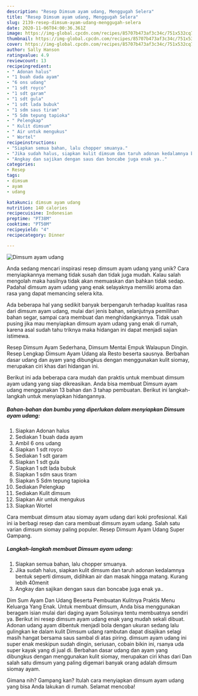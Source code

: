 ```yaml
---
description: "Resep Dimsum ayam udang, Menggugah Selera"
title: "Resep Dimsum ayam udang, Menggugah Selera"
slug: 2139-resep-dimsum-ayam-udang-menggugah-selera
date: 2020-11-06T04:00:36.361Z
image: https://img-global.cpcdn.com/recipes/85707b473af3c34c/751x532cq70/dimsum-ayam-udang-foto-resep-utama.jpg
thumbnail: https://img-global.cpcdn.com/recipes/85707b473af3c34c/751x532cq70/dimsum-ayam-udang-foto-resep-utama.jpg
cover: https://img-global.cpcdn.com/recipes/85707b473af3c34c/751x532cq70/dimsum-ayam-udang-foto-resep-utama.jpg
author: Sally Hanson
ratingvalue: 4.9
reviewcount: 13
recipeingredient:
- " Adonan halus"
- "1 buah dada ayam"
- "6 ons udang"
- "1 sdt royco"
- "1 sdt garam"
- "1 sdt gula"
- "1 sdt lada bubuk"
- "1 sdm saus tiram"
- "5 Sdm tepung tapioka"
- " Pelengkap"
- " Kulit dimsum"
- " Air untuk mengukus"
- " Wortel"
recipeinstructions:
- "Siapkan semua bahan, lalu chopper smuanya."
- "Jika sudah halus, siapkan kulit dimsum dan taruh adonan kedalamnya bentuk seperti dimsum, didihkan air dan masak hingga matang. Kurang lebih 40menit"
- "Angkay dan sajikan dengan saus dan boncabe juga enak ya.."
categories:
- Resep
tags:
- dimsum
- ayam
- udang

katakunci: dimsum ayam udang 
nutrition: 140 calories
recipecuisine: Indonesian
preptime: "PT38M"
cooktime: "PT50M"
recipeyield: "4"
recipecategory: Dinner

---
```



![Dimsum ayam udang](https://img-global.cpcdn.com/recipes/85707b473af3c34c/751x532cq70/dimsum-ayam-udang-foto-resep-utama.jpg)

Anda sedang mencari inspirasi resep dimsum ayam udang yang unik? Cara menyiapkannya memang tidak susah dan tidak juga mudah. Kalau salah mengolah maka hasilnya tidak akan memuaskan dan bahkan tidak sedap. Padahal dimsum ayam udang yang enak selayaknya memiliki aroma dan rasa yang dapat memancing selera kita.

Ada beberapa hal yang sedikit banyak berpengaruh terhadap kualitas rasa dari dimsum ayam udang, mulai dari jenis bahan, selanjutnya pemilihan bahan segar, sampai cara membuat dan menghidangkannya. Tidak usah pusing jika mau menyiapkan dimsum ayam udang yang enak di rumah, karena asal sudah tahu triknya maka hidangan ini dapat menjadi sajian istimewa.

Resep Dimsum Ayam Sederhana, Dimsum Mentai Empuk Walaupun Dingin. Resep Lengkap Dimsum Ayam Udang ala Resto beserta sausnya. Berbahan dasar udang dan ayam yang dibungkus dengan menggunakan kulit siomay, merupakan ciri khas dari hidangan ini.


Berikut ini ada beberapa cara mudah dan praktis untuk membuat dimsum ayam udang yang siap dikreasikan. Anda bisa membuat Dimsum ayam udang menggunakan 13 bahan dan 3 tahap pembuatan. Berikut ini langkah-langkah untuk menyiapkan hidangannya.

<!--inarticleads1-->

##### Bahan-bahan dan bumbu yang diperlukan dalam menyiapkan Dimsum ayam udang:

1. Siapkan  Adonan halus
1. Sediakan 1 buah dada ayam
1. Ambil 6 ons udang
1. Siapkan 1 sdt royco
1. Sediakan 1 sdt garam
1. Siapkan 1 sdt gula
1. Siapkan 1 sdt lada bubuk
1. Siapkan 1 sdm saus tiram
1. Siapkan 5 Sdm tepung tapioka
1. Sediakan  Pelengkap
1. Sediakan  Kulit dimsum
1. Siapkan  Air untuk mengukus
1. Siapkan  Wortel


Cara membuat dimsum atau siomay ayam udang dari koki profesional. Kali ini ia berbagi resep dan cara membuat dimsum ayam udang. Salah satu varian dimsum siomay paling populer. Resep Dimsum Ayam Udang Super Gampang. 

<!--inarticleads2-->

##### Langkah-langkah membuat Dimsum ayam udang:

1. Siapkan semua bahan, lalu chopper smuanya.
1. Jika sudah halus, siapkan kulit dimsum dan taruh adonan kedalamnya bentuk seperti dimsum, didihkan air dan masak hingga matang. Kurang lebih 40menit
1. Angkay dan sajikan dengan saus dan boncabe juga enak ya..


Dim Sum Ayam Dan Udang Beserta Pembuatan Kulitnya Praktis Menu Keluarga Yang Enak. Untuk membuat dimsum, Anda bisa menggunakan beragam isian mulai dari daging ayam Solusinya tentu membuatnya sendiri ya. Berikut ini resep dimsum ayam udang enak yang mudah sekali dibuat. Adonan udang ayam dibentuk menjadi bola dengan ukuran sedang lalu gulingkan ke dalam kulit Dimsum udang rambutan dapat disajikan selagi masih hangat bersama saus sambal di atas piring. dimsum ayam udang ini super enak meskipun sudah dingin, seriusan, cobain bikin ini, rsanya uda super kayak yang di jual di. Berbahan dasar udang dan ayam yang dibungkus dengan menggunakan kulit siomay, merupakan ciri khas dari Dan salah satu dimsum yang paling digemari banyak orang adalah dimsum siomay ayam. 

Gimana nih? Gampang kan? Itulah cara menyiapkan dimsum ayam udang yang bisa Anda lakukan di rumah. Selamat mencoba!

